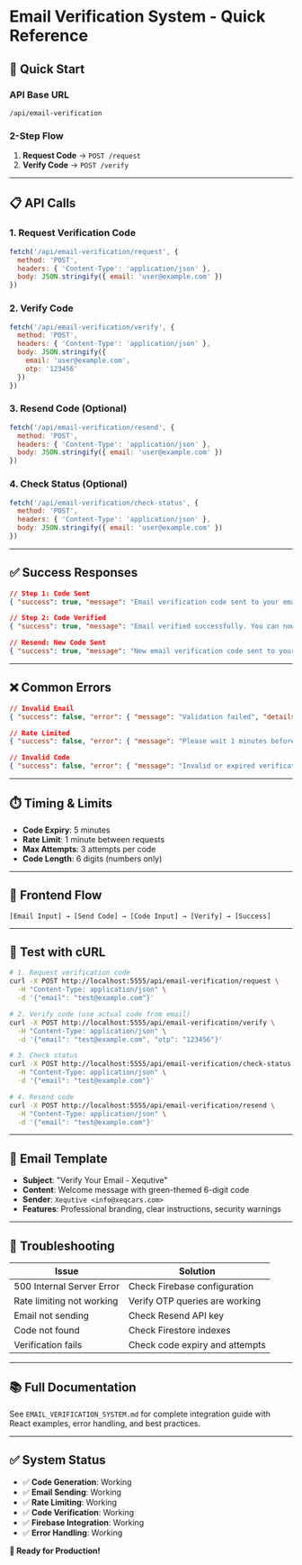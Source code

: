 # Email Verification System - Quick Reference

## 🚀 **Quick Start**

### **API Base URL**
```
/api/email-verification
```

### **2-Step Flow**
1. **Request Code** → `POST /request`
2. **Verify Code** → `POST /verify`

---

## 📋 **API Calls**

### **1. Request Verification Code**
```javascript
fetch('/api/email-verification/request', {
  method: 'POST',
  headers: { 'Content-Type': 'application/json' },
  body: JSON.stringify({ email: 'user@example.com' })
})
```

### **2. Verify Code**
```javascript
fetch('/api/email-verification/verify', {
  method: 'POST',
  headers: { 'Content-Type': 'application/json' },
  body: JSON.stringify({ 
    email: 'user@example.com', 
    otp: '123456' 
  })
})
```

### **3. Resend Code (Optional)**
```javascript
fetch('/api/email-verification/resend', {
  method: 'POST',
  headers: { 'Content-Type': 'application/json' },
  body: JSON.stringify({ email: 'user@example.com' })
})
```

### **4. Check Status (Optional)**
```javascript
fetch('/api/email-verification/check-status', {
  method: 'POST',
  headers: { 'Content-Type': 'application/json' },
  body: JSON.stringify({ email: 'user@example.com' })
})
```

---

## ✅ **Success Responses**

```json
// Step 1: Code Sent
{ "success": true, "message": "Email verification code sent to your email address" }

// Step 2: Code Verified  
{ "success": true, "message": "Email verified successfully. You can now complete your account registration." }

// Resend: New Code Sent
{ "success": true, "message": "New email verification code sent to your email address" }
```

---

## ❌ **Common Errors**

```json
// Invalid Email
{ "success": false, "error": { "message": "Validation failed", "details": [...] } }

// Rate Limited
{ "success": false, "error": { "message": "Please wait 1 minutes before requesting another verification code" } }

// Invalid Code
{ "success": false, "error": { "message": "Invalid or expired verification code. Please request a new one." } }
```

---

## ⏱️ **Timing & Limits**

- **Code Expiry**: 5 minutes
- **Rate Limit**: 1 minute between requests
- **Max Attempts**: 3 attempts per code
- **Code Length**: 6 digits (numbers only)

---

## 🎯 **Frontend Flow**

```
[Email Input] → [Send Code] → [Code Input] → [Verify] → [Success]
```

---

## 🧪 **Test with cURL**

```bash
# 1. Request verification code
curl -X POST http://localhost:5555/api/email-verification/request \
  -H "Content-Type: application/json" \
  -d '{"email": "test@example.com"}'

# 2. Verify code (use actual code from email)
curl -X POST http://localhost:5555/api/email-verification/verify \
  -H "Content-Type: application/json" \
  -d '{"email": "test@example.com", "otp": "123456"}'

# 3. Check status
curl -X POST http://localhost:5555/api/email-verification/check-status \
  -H "Content-Type: application/json" \
  -d '{"email": "test@example.com"}'

# 4. Resend code
curl -X POST http://localhost:5555/api/email-verification/resend \
  -H "Content-Type: application/json" \
  -d '{"email": "test@example.com"}'
```

---

## 📧 **Email Template**

- **Subject**: "Verify Your Email - Xequtive"
- **Content**: Welcome message with green-themed 6-digit code
- **Sender**: `Xequtive <info@xeqcars.com>`
- **Features**: Professional branding, clear instructions, security warnings

---

## 🔧 **Troubleshooting**

| Issue | Solution |
|-------|----------|
| 500 Internal Server Error | Check Firebase configuration |
| Rate limiting not working | Verify OTP queries are working |
| Email not sending | Check Resend API key |
| Code not found | Check Firestore indexes |
| Verification fails | Check code expiry and attempts |

---

## 📚 **Full Documentation**

See `EMAIL_VERIFICATION_SYSTEM.md` for complete integration guide with React examples, error handling, and best practices.

---

## ✅ **System Status**

- ✅ **Code Generation**: Working
- ✅ **Email Sending**: Working  
- ✅ **Rate Limiting**: Working
- ✅ **Code Verification**: Working
- ✅ **Firebase Integration**: Working
- ✅ **Error Handling**: Working

**🎉 Ready for Production!**

